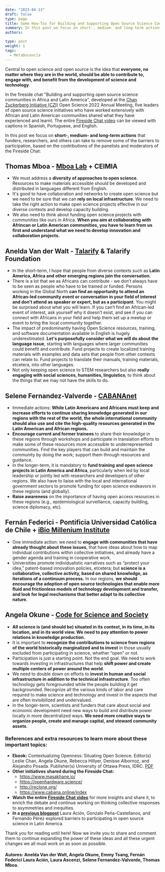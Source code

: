 ```yaml
---
date: "2023-04-13"
draft: false
type: page
title: Some How-Tos for Building and Supporting Open Source Science Communities in Africa and Latin America
summary: In this post we focus on short-, medium- and long-term actions that funders, researchers, and others can take to remove some of the barriers to participation, based on the contributions of the panelists and moderators of the Fireside Chat developed at the CZI Open Science 2022 Annual Meeting.
authors: 

type: post
weight: 1
tags: 
  - MetaDocencia
---
```



Central to open science and open source is the idea that **everyone, no matter where they are in the world, should be able to contribute to, engage with, and benefit from the development of science and technology**. 

In the fireside chat "Building and supporting open source science communities in Africa and Latin America", developed at the [Chan Zuckerberg Initiative (CZI)](https://chanzuckerberg.com/) Open Science 2022 Annual Meeting, five leaders of open source science initiatives who have worked extensively with African and Latin American communities shared what they have experienced and learnt. The entire [Fireside Chat video](https://fast.wistia.com/embed/channel/g4orlbms5g?wchannelid=g4orlbms5g&wmediaid=v0er0tmgdi) can be viewed with captions in Spanish, Portuguese, and English.

In this post we focus on **short-, medium- and long-term actions** that funders, researchers, and others can take to remove some of the barriers to participation, based on the contributions of the panelists and moderators of the Fireside Chat:

## **Thomas Mboa - [Mboa Lab](https://website-mboalab.vercel.app/) + CEIMIA**

- We must address a **diversity of approaches to open science**. Resources to make materials accessible should be developed and distributed in languages different from English.
- It's good to have collaboration and networks to create open science but we need to be sure that we can **rely on local infrastructure**. We need to take the right action to make open science projects effective in our diverse contexts and develop capacity building.
- We also need to think about funding open science projects with communities like ours in Africa. **When you aim at collaborating with Afrincan or Latin American communities, you have to learn from us first and understand what we need to develop innovation and collaboration projects.**
 
## **Anelda Van der Walt - [Talarify](https://www.talarify.co.za/) & Talarify Foundation**

- In the short-term, I hope that people from diverse contexts such as **Latin America, Africa and other emerging regions join the conversation.**
- There is a lot that we as Africans can contribute - we don’t always have to be seen as people who have to be trained or funded. Persons working in the Global North **can find an opportunity to attend an African-led community event or conversation in your field of interest and don’t attend as speaker or expert, but as a participant**. You might be surprised about what you will learn. If you can’t find an African-led event of interest, ask yourself why it doesn’t exist, and see if you can connect with Africans in your field and help them set up a meetup or event to bring the local community together.
- The impact of predominantly having Open Science resources, training, and software documentation available in English is hugely underestimated. **Let's purposefully consider what we will do about the language issue**, starting with languages where larger communities could benefit and contribute. Fund projects to create localized training materials with examples and data sets that people from other contexts can relate to. Fund projects to translate their manuals, training materials, etcetera, into other languages.
- Not only keeping open science to STEM researchers but also **really engaging with social sciences, humanities, linguistics**, to think about the things that we may not have the skills to do. 

## **Selene Fernandez-Valverde - [CABANAnet](https://www.cabana.online/index)** 

- Immediate actions: **While Latin Americans and Africans must keep and increase efforts to continue sharing knowledge generated in our regions with the rest of the world, the whole international community should also use and cite the high-quality resources generated in the Latin American and African regions.**
- **Encourage current and former trainees** to share their knowledge in these regions through workshops and participate in translation efforts to make some of these resources more accessible to underrepresented communities. Find the key players that can build and maintain the community by doing the work; support them through resources and guidance. 
- In the longer-term, it is mandatory to **fund training and open science projects in Latin America and Africa**, particularly when led by local leadership or jointly led with researchers and developers of other regions. We also have to liaise with the local and international government sectors to promote funding for open science endeavors in these regions (and globally). 
- **Raise awareness** on the importance of having open access resources in these regions (e.g., epidemiological surveillance, capacity building, science diplomacy, etc).

## **Fernán Federici - Pontificia Universidad Católica de Chile + [iBio Millenium Institute](https://www.ibio.cl/en/)**

- One immediate action: we need to **engage with communities that have already thought about these issues**, that have ideas about how to map individual contributions within collective initiatives, and already have a gender agenda and training in cooperative work.
- Universities promote individualistic narratives such as “protect your idea,” patent-based innovation policies, etcetera; but **science is a collaborative, collective activity, based on shared knowledge, as iterations of a continuum process.** In our regions, **we should encourage the adoption of open source technologies that enable more fluid and frictionless models of technology development and transfer, and look for legal mechanisms that better adapt to its collective nature.**

## **Angela Okune - [Code for Science and Society](https://www.codeforsociety.org/)**

- **All science is (and should be) situated in its context, in its time, in its location, and in its world view. We need to pay attention to power relations in knowledge production.**
- It is important to **recognize the contributions to science from regions of the world historically marginalized and to invest** in those usually excluded from participating in science, whether “open” or not.
- Participation is just a starting point. Not the end goal. We need to work towards investing in infrastructures that help **shift power and create multiple centers of power around the world**.
- We need to double down on efforts to **invest in human and social infrastructure in addition to the technical infrastructure**. Too often technology gets foregrounded while the people building it get backgrounded. Recognize all the various kinds of labor and care required to make science and technology and invest in the aspects that are often invisibilized and undervalued.
- In the longer-term, scientists and funders that care about social and economic development need new ways to build and distribute power locally in more decentralized ways. **We need more creative ways to organize people, create and manage capital, and steward community assets**. 


### References and extra resources to learn more about these important topics:
- **Ebook:** Contextualizing Openness: Situating Open Science. Editor(s) Leslie Chan, Angela Okune, Rebecca Hillyer, Denisse Albornoz, and Alejandro Posada. Publisher(s) University of Ottawa Press, IDRC. [PDF](https://idl-bnc-idrc.dspacedirect.org/bitstream/handle/10625/58201/contextualizing.pdf?sequence=2&isAllowed=y)
- **Other initiatives shared during the Fireside Chat:** 
  - https://www.masakhane.io/ 
  - https://openhardware.science/ 
  - http://reclone.org/ 
  - https://www.cabana.online/index 
- **Watch the entire [Fireside Chat video](https://fast.wistia.com/embed/channel/g4orlbms5g?wchannelid=g4orlbms5g&wmediaid=v0er0tmgdi)** for more insights and share it, to enrich the debate and continue working on thinking collective responses to asymmetries and inequities.
- **In a [previous blogpost](https://www.metadocencia.org/en/post/open-science-latin-america)** Laura Ación, Gonzalo Peña-Castellanos, and Fernando Pérez explored barriers to participating in open source science in Latin America. 

Thank you for reading until here! Now we invite you to share and comment them to continue expanding the power of these ideas and all these urgent changes we all must work on as soon as possible.

#### Autores: Anelda Van der Walt, Angela Okune, Emmy Tsang, Fernán Federici Laura Ación, Laura Ascenzi, Selene Fernandez-Valverde, Thomas Mboa.
